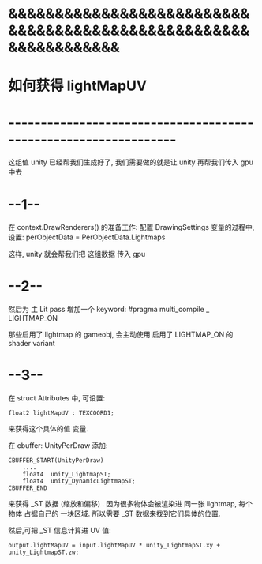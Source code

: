 




# &&&&&&&&&&&&&&&&&&&&&&&&&&&&&&&&&&&&&&&&&&&&&&&&&&&&&&&&&&&&&&&& #
#            如何获得 lightMapUV   
# ---------------------------------------------------------------- #
这组值 unity 已经帮我们生成好了, 我们需要做的就是让 unity 再帮我们传入 gpu 中去

# --1--
在 context.DrawRenderers() 的准备工作: 配置 DrawingSettings 变量的过程中, 
设置:
    perObjectData = PerObjectData.Lightmaps

这样, unity 就会帮我们把 这组数据 传入 gpu

# --2--
然后为 主 Lit pass 增加一个 keyword:
    #pragma multi_compile _ LIGHTMAP_ON 

那些启用了 lightmap 的 gameobj, 会主动使用 启用了 LIGHTMAP_ON  的 shader variant

# --3--
在 struct Attributes 中, 可设置:

    float2 lightMapUV : TEXCOORD1; 

来获得这个具体的值 变量. 

在 cbuffer: UnityPerDraw 添加:

    CBUFFER_START(UnityPerDraw)
        ....
        float4  unity_LightmapST;
        float4  unity_DynamicLightmapST;
    CBUFFER_END

来获得 _ST 数据 (缩放和偏移) .
因为很多物体会被渲染进 同一张 lightmap, 每个物体 占据自己的 一块区域.
所以需要 _ST 数据来找到它们具体的位置.

然后,可把 _ST 信息计算进 UV 值:

    output.lightMapUV = input.lightMapUV * unity_LightmapST.xy + unity_LightmapST.zw;















